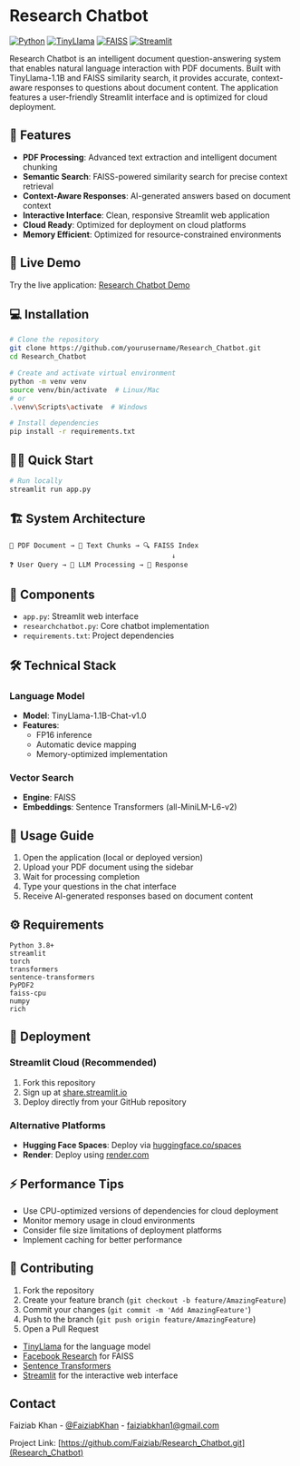 # Research Chatbot

[![Python](https://img.shields.io/badge/Python-3.8+-blue.svg)](https://www.python.org/downloads/)
[![TinyLlama](https://img.shields.io/badge/LLM-TinyLlama-orange.svg)](https://github.com/jzhang38/TinyLlama)
[![FAISS](https://img.shields.io/badge/Search-FAISS-green.svg)](https://github.com/facebookresearch/faiss)
[![Streamlit](https://img.shields.io/badge/Streamlit-App-red.svg)](https://streamlit.io)

Research Chatbot is an intelligent document question-answering system that enables natural language interaction with PDF documents. Built with TinyLlama-1.1B and FAISS similarity search, it provides accurate, context-aware responses to questions about document content. The application features a user-friendly Streamlit interface and is optimized for cloud deployment.

## 🌟 Features

- **PDF Processing**: Advanced text extraction and intelligent document chunking
- **Semantic Search**: FAISS-powered similarity search for precise context retrieval
- **Context-Aware Responses**: AI-generated answers based on document context
- **Interactive Interface**: Clean, responsive Streamlit web application
- **Cloud Ready**: Optimized for deployment on cloud platforms
- **Memory Efficient**: Optimized for resource-constrained environments

## 🚀 Live Demo

Try the live application: [Research Chatbot Demo](https://your-app-url.streamlit.app)

## 💻 Installation

```bash
# Clone the repository
git clone https://github.com/yourusername/Research_Chatbot.git
cd Research_Chatbot

# Create and activate virtual environment
python -m venv venv
source venv/bin/activate  # Linux/Mac
# or
.\venv\Scripts\activate  # Windows

# Install dependencies
pip install -r requirements.txt
```

## 🏃‍♂️ Quick Start

```bash
# Run locally
streamlit run app.py
```

## 🏗️ System Architecture

```plaintext
📄 PDF Document → 📝 Text Chunks → 🔍 FAISS Index
                                        ↓
❓ User Query → 🤖 LLM Processing → 💬 Response
```

## 🔧 Components

- `app.py`: Streamlit web interface
- `researchchatbot.py`: Core chatbot implementation
- `requirements.txt`: Project dependencies

## 🛠️ Technical Stack

### Language Model
- **Model**: TinyLlama-1.1B-Chat-v1.0
- **Features**: 
  - FP16 inference
  - Automatic device mapping
  - Memory-optimized implementation

### Vector Search
- **Engine**: FAISS
- **Embeddings**: Sentence Transformers (all-MiniLM-L6-v2)

## 📖 Usage Guide

1. Open the application (local or deployed version)
2. Upload your PDF document using the sidebar
3. Wait for processing completion
4. Type your questions in the chat interface
5. Receive AI-generated responses based on document content

## ⚙️ Requirements

```plaintext
Python 3.8+
streamlit
torch
transformers
sentence-transformers
PyPDF2
faiss-cpu
numpy
rich
```

## 🚀 Deployment

### Streamlit Cloud (Recommended)
1. Fork this repository
2. Sign up at [share.streamlit.io](https://share.streamlit.io)
3. Deploy directly from your GitHub repository

### Alternative Platforms
- **Hugging Face Spaces**: Deploy via [huggingface.co/spaces](https://huggingface.co/spaces)
- **Render**: Deploy using [render.com](https://render.com)

## ⚡ Performance Tips

- Use CPU-optimized versions of dependencies for cloud deployment
- Monitor memory usage in cloud environments
- Consider file size limitations of deployment platforms
- Implement caching for better performance

## 🤝 Contributing

1. Fork the repository
2. Create your feature branch (`git checkout -b feature/AmazingFeature`)
3. Commit your changes (`git commit -m 'Add AmazingFeature'`)
4. Push to the branch (`git push origin feature/AmazingFeature`)
5. Open a Pull Request

- [TinyLlama](https://github.com/jzhang38/TinyLlama) for the language model
- [Facebook Research](https://github.com/facebookresearch/faiss) for FAISS
- [Sentence Transformers](https://github.com/UKPLab/sentence-transformers)
- [Streamlit](https://streamlit.io/) for the interactive web interface

## Contact

Faiziab Khan - [@FaiziabKhan](https://www.linkedin.com/in/faiziab-k-1a3a26121/) - faiziabkhan1@gmail.com

Project Link: [https://github.com/Faiziab/Research_Chatbot.git](Research_Chatbot)